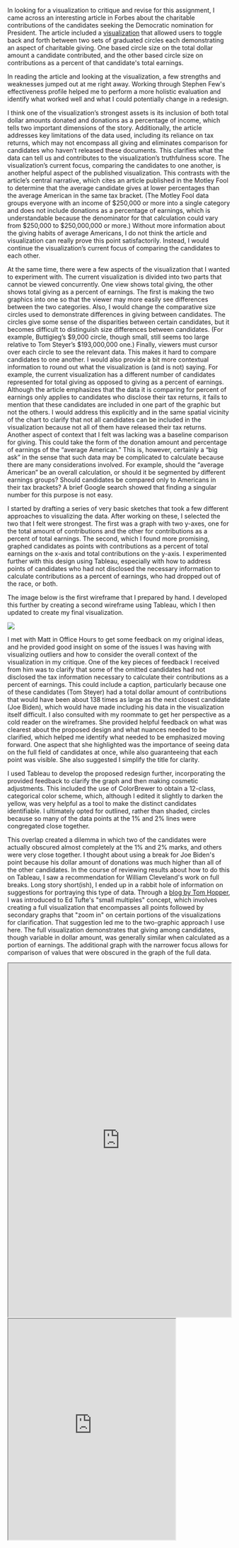 In looking for a visualization to critique and revise for this assignment, I came across an interesting article in Forbes about the charitable contributions of the candidates seeking the Democratic nomination for President. The article included a [visualization](https://www.forbes.com/sites/chasewithorn/2019/08/14/how-charitable-are-the-2020-presidential-candidates/#4bd7c8e625ee) that allowed users to toggle back and forth between two sets of graduated circles each demonstrating an aspect of charitable giving. One based circle size on the total dollar amount a candidate contributed, and the other based circle size on contributions as a percent of that candidate's total earnings.

In reading the article and looking at the visualization, a few strengths and weaknesses jumped out at me right away. Working through Stephen Few's effectiveness profile helped me to perform a more holistic evaluation and identify what worked well and what I could potentially change in a redesign.

I think one of the visualization’s strongest assets is its inclusion of both total dollar amounts donated and donations as a percentage of income, which tells two important dimensions of the story. Additionally, the article addresses key limitations of the data used, including its reliance on tax returns, which may not encompass all giving and eliminates comparison for candidates who haven’t released these documents. This clarifies what the data can tell us and contributes to the visualization’s truthfulness score. The visualization’s current focus, comparing the candidates to one another, is another helpful aspect of the published visualization. This contrasts with the article’s central narrative, which cites an article published in the Motley Fool to determine that the average candidate gives at lower percentages than the average American in the same tax bracket. (The Motley Fool data groups everyone with an income of $250,000 or more into a single category and does not include donations as a percentage of earnings, which is understandable because the denominator for that calculation could vary from $250,000 to $250,000,000 or more.) Without more information about the giving habits of average Americans, I do not think the article and visualization can really prove this point satisfactorily. Instead, I would continue the visualization’s current focus of comparing the candidates to each other.

At the same time, there were a few aspects of the visualization that I wanted to experiment with. The current visualization is divided into two parts that cannot be viewed concurrently. One view shows total giving, the other shows total giving as a percent of earnings. The first is making the two graphics into one so that the viewer may more easily see differences between the two categories. Also, I would change the comparative size circles used to demonstrate differences in giving between candidates. The circles give some sense of the disparities between certain candidates, but it becomes difficult to distinguish size differences between candidates. (For example, Buttigieg’s $9,000 circle, though small, still seems too large relative to Tom Steyer’s $193,000,000 one.) Finally, viewers must cursor over each circle to see the relevant data. This makes it hard to compare candidates to one another. I would also provide a bit more contextual information to round out what the visualization is (and is not) saying. For example, the current visualization has a different number of candidates represented for total giving as opposed to giving as a percent of earnings. Although the article emphasizes that the data it is comparing for percent of earnings only applies to candidates who disclose their tax returns, it fails to mention that these candidates are included in one part of the graphic but not the others. I would address this explicitly and in the same spatial vicinity of the chart to clarify that not all candidates can be included in the visualization because not all of them have released their tax returns. Another aspect of context that I felt was lacking was a baseline comparison for giving. This could take the form of the donation amount and percentage of earnings of the “average American.” This is, however, certainly a “big ask” in the sense that such data may be complicated to calculate because there are many considerations involved. For example, should the “average American” be an overall calculation, or should it be segmented by different earnings groups? Should candidates be compared only to Americans in their tax brackets? A brief Google search showed that finding a singular number for this purpose is not easy.

I started by drafting a series of very basic sketches that took a few different approaches to visualizing the data. After working on these, I selected the two that I felt were strongest. The first was a graph with two y-axes, one for the total amount of contributions and the other for contributions as a percent of total earnings. The second, which I found more promising, graphed candidates as points with contributions as a percent of total earnings on the x-axis and total contributions on the y-axis. I experimented further with this design using Tableau, especially with how to address points of candidates who had not disclosed the necessary information to calculate contributions as a percent of earnings, who had dropped out of the race, or both.

The image below is the first wireframe that I prepared by hand. I developed this further by creating a second wireframe using Tableau, which I then updated to create my final visualization.

<img src="https://github.com/klenartCMU/klenart_portfolio/blob/master/IMG_0129.jpg" />

I met with Matt in Office Hours to get some feedback on my original ideas, and he provided good insight on some of the issues I was having with visualizing outliers and how to consider the overall context of the visualization in my critique. One of the key pieces of feedback I received from him was to clarify that some of the omitted candidates had not disclosed the tax information necessary to calculate their contributions as a percent of earnings. This could include a caption, particularly because one of these candidates (Tom Steyer) had a total dollar amount of contributions that would have been about 138 times as large as the next closest candidate (Joe Biden), which would have made including his data in the visualization itself difficult. I also consulted with my roommate to get her perspective as a cold reader on the wireframes. She provided helpful feedback on what was clearest about the proposed design and what nuances needed to be clarified, which helped me identify what needed to be emphasized moving forward. One aspect that she highlighted was the importance of seeing data on the full field of candidates at once, while also guaranteeing that each point was visible. She also suggested I simplify the title for clarity.

I used Tableau to develop the proposed redesign further, incorporating the provided feedback to clarify the graph and then making cosmetic adjustments. This included the use of ColorBrewer to obtain a 12-class, categorical color scheme, which, although I edited it slightly to darken the yellow, was very helpful as a tool to make the distinct candidates identifiable. I ultimately opted for outlined, rather than shaded, circles because so many of the data points at the 1% and 2% lines were congregated close together.

This overlap created a dilemma in which two of the candidates were actually obscured almost completely at the 1% and 2% marks, and others were very close together. I thought about using a break for Joe Biden's point because his dollar amount of donations was much higher than all of the other candidates. In the course of reviewing results about how to do this on Tableau, I saw a recommendation for William Cleveland's work on full breaks. Long story short(ish), I ended up in a rabbit hole of information on suggestions for portraying this type of data. Through a [blog by Tom Hopper](https://tomhopper.me/2010/08/30/graphing-highly-skewed-data/), I was introduced to Ed Tufte's "small multiples" concept, which involves creating a full visualization that encompasses all points followed by secondary graphs that "zoom in" on certain portions of the visualizations for clarification. That suggestion led me to the two-graphic approach I use here. The full visualization demonstrates that giving among candidates, though variable in dollar amount, was generally similar when calculated as a portion of earnings. The additional graph with the narrower focus allows for comparison of values that were obscured in the graph of the full data.

<iframe src="https://public.tableau.com/views/FinalChartMain/Chart?:showVizHome=no&:embed=true" width="100%" height="800" ></iframe>


<iframe src="https://public.tableau.com/views/FinalCharts2_15688217916110/Inset?:showVizHome=no&:embed=true" width="75%" height="500" ></iframe>
